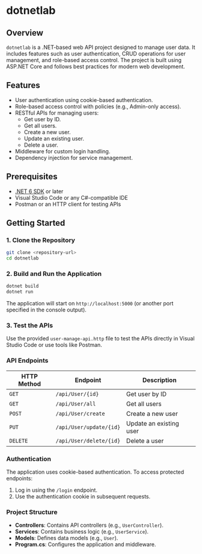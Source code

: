 # dotnetlab

## Overview
`dotnetlab` is a .NET-based web API project designed to manage user data. It includes features such as user authentication, CRUD operations for user management, and role-based access control. The project is built using ASP.NET Core and follows best practices for modern web development.

## Features
- User authentication using cookie-based authentication.
- Role-based access control with policies (e.g., Admin-only access).
- RESTful APIs for managing users:
  - Get user by ID.
  - Get all users.
  - Create a new user.
  - Update an existing user.
  - Delete a user.
- Middleware for custom login handling.
- Dependency injection for service management.

## Prerequisites
- [.NET 6 SDK](https://dotnet.microsoft.com/download/dotnet/6.0) or later
- Visual Studio Code or any C#-compatible IDE
- Postman or an HTTP client for testing APIs

## Getting Started

### 1. Clone the Repository
```bash
git clone <repository-url>
cd dotnetlab
```

### 2. Build and Run the Application
```bash
dotnet build
dotnet run
```

The application will start on `http://localhost:5000` (or another port specified in the console output).

### 3. Test the APIs
Use the provided `user-manage-api.http` file to test the APIs directly in Visual Studio Code or use tools like Postman.

### API Endpoints
| HTTP Method | Endpoint                     | Description                  |
|-------------|------------------------------|------------------------------|
| `GET`       | `/api/User/{id}`             | Get user by ID               |
| `GET`       | `/api/User/all`              | Get all users                |
| `POST`      | `/api/User/create`           | Create a new user            |
| `PUT`       | `/api/User/update/{id}`      | Update an existing user      |
| `DELETE`    | `/api/User/delete/{id}`      | Delete a user                |

### Authentication
The application uses cookie-based authentication. To access protected endpoints:
1. Log in using the `/login` endpoint.
2. Use the authentication cookie in subsequent requests.

### Project Structure
- **Controllers**: Contains API controllers (e.g., `UserController`).
- **Services**: Contains business logic (e.g., `UserService`).
- **Models**: Defines data models (e.g., `User`).
- **Program.cs**: Configures the application and middleware.
